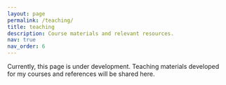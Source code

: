 ```yaml
---
layout: page
permalink: /teaching/
title: teaching
description: Course materials and relevant resources.
nav: true
nav_order: 6
---
```


Currently, this page is under development. Teaching materials developed for my courses and references will be shared here.

